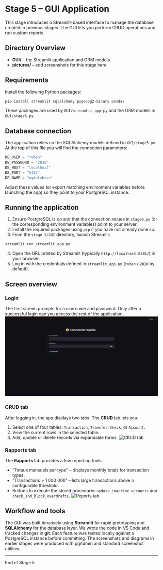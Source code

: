 # Stage 5 – GUI Application

This stage introduces a Streamlit-based interface to manage the database created in previous stages. The GUI lets you perform CRUD operations and run custom reports.

## Directory Overview

- **GUI/** – the Streamlit application and ORM models
- **pictures/** – add screenshots for this stage here

## Requirements

Install the following Python packages:

```bash
pip install streamlit sqlalchemy psycopg2-binary pandas
```

These packages are used by `GUI/streamlit_app.py` and the ORM models in `GUI/stage5.py`.

## Database connection

The application relies on the SQLAlchemy models defined in `GUI/stage5.py`. At the top of this file you will find the connection parameters:

```python
DB_USER = "ruben"
DB_PASSWORD = "2810"
DB_HOST = "localhost"
DB_PORT = "5432"
DB_NAME = "mydatabase"
```

Adjust these values (or export matching environment variables before launching the app) so they point to your PostgreSQL instance.

## Running the application

1. Ensure PostgreSQL is up and that the connection values in `stage5.py` (or the corresponding environment variables) point to your server.
2. Install the required packages using `pip` if you have not already done so.
3. From the `stage 5/GUI` directory, launch Streamlit:

```bash
streamlit run streamlit_app.py
```

4. Open the URL printed by Streamlit (typically `http://localhost:8501/`) in your browser.
5. Log in with the credentials defined in `streamlit_app.py` (`ruben` / `2810` by default).

## Screen overview

### Login
The first screen prompts for a username and password. Only after a successful login can you access the rest of the application.
![Login screen](pictures/login_screen.jpg)

### CRUD tab
After logging in, the app displays two tabs.
The **CRUD** tab lets you:

1. Select one of four tables: `Transaction`, `Transfer`, `Check`, or `Account`.
2. View the current rows in the selected table.
3. Add, update or delete records via expandable forms.
![CRUD tab](pictures/crud_tab.png)

### Rapports tab
The **Rapports** tab provides a few reporting tools:

- "Totaux mensuels par type" – displays monthly totals for transaction types.
- "Transactions > 1 000 000" – lists large transactions above a configurable threshold.
- Buttons to execute the stored procedures `update_inactive_accounts` and `check_and_block_overdrafts`.
![Reports tab](pictures/reports_tab.png)

## Workflow and tools

The GUI was built iteratively using **Streamlit** for rapid prototyping and **SQLAlchemy** for the database layer. We wrote the code in VS Code and tracked changes in **git**. Each feature was tested locally against a PostgreSQL instance before committing. The screenshots and diagrams in earlier stages were produced with pgAdmin and standard screenshot utilities.

---
End of Stage 5
